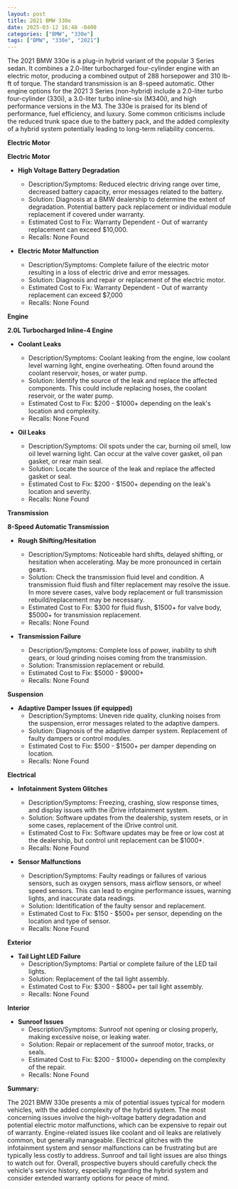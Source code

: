 ```yaml
---
layout: post
title: 2021 BMW 330e
date: 2025-03-12 16:48 -0400
categories: ["BMW", "330e"]
tags: ["BMW", "330e", "2021"]
---
```

The 2021 BMW 330e is a plug-in hybrid variant of the popular 3 Series sedan. It combines a 2.0-liter turbocharged four-cylinder engine with an electric motor, producing a combined output of 288 horsepower and 310 lb-ft of torque. The standard transmission is an 8-speed automatic. Other engine options for the 2021 3 Series (non-hybrid) include a 2.0-liter turbo four-cylinder (330i), a 3.0-liter turbo inline-six (M340i), and high performance versions in the M3. The 330e is praised for its blend of performance, fuel efficiency, and luxury. Some common criticisms include the reduced trunk space due to the battery pack, and the added complexity of a hybrid system potentially leading to long-term reliability concerns.

**Electric Motor**

**Electric Motor**

*   **High Voltage Battery Degradation**
    *   Description/Symptoms: Reduced electric driving range over time, decreased battery capacity, error messages related to the battery.
    *   Solution: Diagnosis at a BMW dealership to determine the extent of degradation. Potential battery pack replacement or individual module replacement if covered under warranty.
    *   Estimated Cost to Fix: Warranty Dependent - Out of warranty replacement can exceed $10,000.
    *   Recalls: None Found

*   **Electric Motor Malfunction**
    *   Description/Symptoms: Complete failure of the electric motor resulting in a loss of electric drive and error messages.
    *   Solution: Diagnosis and repair or replacement of the electric motor.
    *   Estimated Cost to Fix: Warranty Dependent - Out of warranty replacement can exceed $7,000
    *   Recalls: None Found

**Engine**

**2.0L Turbocharged Inline-4 Engine**

*   **Coolant Leaks**
    *   Description/Symptoms: Coolant leaking from the engine, low coolant level warning light, engine overheating. Often found around the coolant reservoir, hoses, or water pump.
    *   Solution: Identify the source of the leak and replace the affected components. This could include replacing hoses, the coolant reservoir, or the water pump.
    *   Estimated Cost to Fix: $200 - $1000+ depending on the leak's location and complexity.
    *   Recalls: None Found

*   **Oil Leaks**
    *   Description/Symptoms: Oil spots under the car, burning oil smell, low oil level warning light. Can occur at the valve cover gasket, oil pan gasket, or rear main seal.
    *   Solution: Locate the source of the leak and replace the affected gasket or seal.
    *   Estimated Cost to Fix: $200 - $1500+ depending on the leak's location and severity.
    *   Recalls: None Found

**Transmission**

**8-Speed Automatic Transmission**

*   **Rough Shifting/Hesitation**
    *   Description/Symptoms: Noticeable hard shifts, delayed shifting, or hesitation when accelerating. May be more pronounced in certain gears.
    *   Solution: Check the transmission fluid level and condition. A transmission fluid flush and filter replacement may resolve the issue. In more severe cases, valve body replacement or full transmission rebuild/replacement may be necessary.
    *   Estimated Cost to Fix: $300 for fluid flush, $1500+ for valve body, $5000+ for transmission replacement.
    *   Recalls: None Found

*   **Transmission Failure**
    *   Description/Symptoms: Complete loss of power, inability to shift gears, or loud grinding noises coming from the transmission.
    *   Solution: Transmission replacement or rebuild.
    *   Estimated Cost to Fix: $5000 - $9000+
    *   Recalls: None Found

**Suspension**

*   **Adaptive Damper Issues (if equipped)**
    *   Description/Symptoms: Uneven ride quality, clunking noises from the suspension, error messages related to the adaptive dampers.
    *   Solution: Diagnosis of the adaptive damper system. Replacement of faulty dampers or control modules.
    *   Estimated Cost to Fix: $500 - $1500+ per damper depending on location.
    *   Recalls: None Found

**Electrical**

*   **Infotainment System Glitches**
    *   Description/Symptoms: Freezing, crashing, slow response times, and display issues with the iDrive infotainment system.
    *   Solution: Software updates from the dealership, system resets, or in some cases, replacement of the iDrive control unit.
    *   Estimated Cost to Fix: Software updates may be free or low cost at the dealership, but control unit replacement can be $1000+.
    *   Recalls: None Found

*   **Sensor Malfunctions**
    *   Description/Symptoms: Faulty readings or failures of various sensors, such as oxygen sensors, mass airflow sensors, or wheel speed sensors. This can lead to engine performance issues, warning lights, and inaccurate data readings.
    *   Solution: Identification of the faulty sensor and replacement.
    *   Estimated Cost to Fix: $150 - $500+ per sensor, depending on the location and type of sensor.
    *   Recalls: None Found

**Exterior**

*   **Tail Light LED Failure**
    *   Description/Symptoms: Partial or complete failure of the LED tail lights.
    *   Solution: Replacement of the tail light assembly.
    *   Estimated Cost to Fix: $300 - $800+ per tail light assembly.
    *   Recalls: None Found

**Interior**

*   **Sunroof Issues**
    *   Description/Symptoms: Sunroof not opening or closing properly, making excessive noise, or leaking water.
    *   Solution: Repair or replacement of the sunroof motor, tracks, or seals.
    *   Estimated Cost to Fix: $200 - $1000+ depending on the complexity of the repair.
    *   Recalls: None Found

**Summary:**

The 2021 BMW 330e presents a mix of potential issues typical for modern vehicles, with the added complexity of the hybrid system. The most concerning issues involve the high-voltage battery degradation and potential electric motor malfunctions, which can be expensive to repair out of warranty. Engine-related issues like coolant and oil leaks are relatively common, but generally manageable. Electrical glitches with the infotainment system and sensor malfunctions can be frustrating but are typically less costly to address. Sunroof and tail light issues are also things to watch out for. Overall, prospective buyers should carefully check the vehicle's service history, especially regarding the hybrid system and consider extended warranty options for peace of mind.

